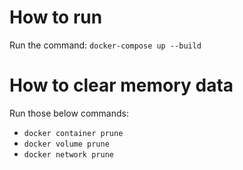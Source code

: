 # How to run 
Run the command: `docker-compose up --build`

# How to clear memory data
Run those below commands:
- `docker container prune`
- `docker volume prune`
- `docker network prune`